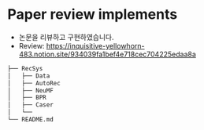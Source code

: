 # Paper review implements

* 논문을 리뷰하고 구현하였습니다.
* Review: https://inquisitive-yellowhorn-483.notion.site/934039fa1bef4e718cec704225edaa8a

``` bash
├── RecSys
│   ├── Data
│   ├── AutoRec
│   ├── NeuMF
│   ├── BPR
│   ├── Caser
│   └── 
└── README.md
```
